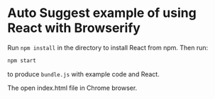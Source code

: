 # Auto Suggest example of using React with Browserify

Run `npm install` in the directory to install React from npm. Then run:

```sh
npm start
```

to produce `bundle.js` with example code and React.

The open index.html file in Chrome browser.
